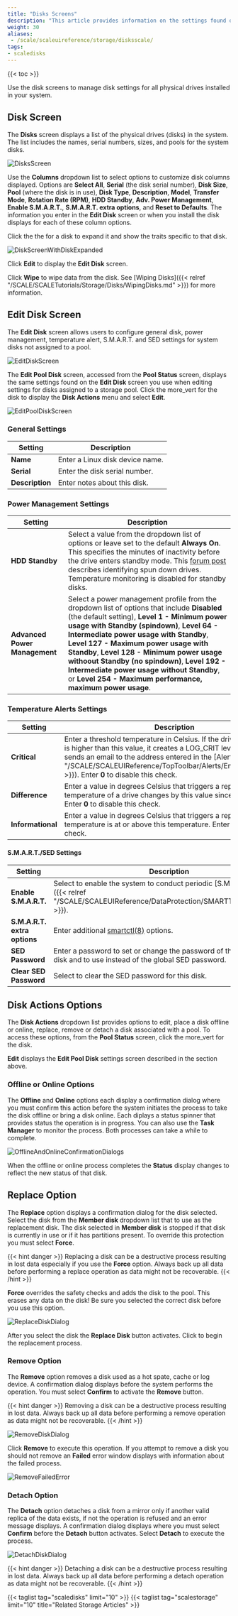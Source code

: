 ```yaml
---
title: "Disks Screens"
description: "This article provides information on the settings found on and functions of the Disks Screens."
weight: 30
aliases:
 - /scale/scaleuireference/storage/disksscale/
tags:
- scaledisks
---
```



{{< toc >}}

Use the disk screens to manage disk settings for all physical drives installed in your system.

## Disk Screen

The **Disks** screen displays a list of the physical drives (disks) in the system. The list includes the names, serial numbers, sizes, and pools for the system disks. 

![DisksScreen](/images/SCALE/22.02/DisksScreen.png "Disks Screen")

Use the **Columns** dropdown list to select options to customize disk columns displayed. Options are **Select All**, **Serial** (the disk serial number), **Disk Size**, **Pool** (where the disk is in use), **Disk Type**, **Description**, **Model**, **Transfer Mode**, **Rotation Rate (RPM)**, **HDD Standby**, **Adv. Power Management**, **Enable S.M.A.R.T.**, **S.M.A.R.T. extra options**, and **Reset to Defaults**. The information you enter in the **Edit Disk** screen or when you install the disk displays for each of these column options. 

Click the the <span class="iconify" data-icon="ant-design:down-outlined"></span> for a disk to expand it and show the traits specific to that disk. 

![DiskScreenWithDiskExpanded](/images/SCALE/22.02/DiskScreenWithDiskExpanded.png "Disk Details")

Click **Edit** to display the **Edit Disk** screen.

Click **Wipe** to wipe data from the disk. See [Wiping Disks]({{< relref "/SCALE/SCALETutorials/Storage/Disks/WipingDisks.md" >}}) for more information.

## Edit Disk Screen

The **Edit Disk** screen allows users to configure general disk, power management, temperature alert, S.M.A.R.T. and SED settings for system disks not assigned to a pool. 

![EditDiskScreen](/images/SCALE/22.02/EditDiskScreen.png "Edit Disk Screen")

The **Edit Pool Disk** screen, accessed from the **Pool Status** screen, displays the same settings found on the **Edit Disk** screen you use when editing settings for disks assigned to a storage pool. Click the <span class="material-icons">more_vert</span> for the disk to display the **Disk Actions** menu and select **Edit**.

![EditPoolDiskScreen](/images/SCALE/22.02/EditPoolDiskScreen.png "Edit Pool Disk Screen")

### General Settings

| Setting | Description |
|---------|-------------|
| **Name** | Enter a Linux disk device name. |
| **Serial** | Enter the disk serial number. |
| **Description** | Enter notes about this disk. |

### Power Management Settings

| Setting | Description |
|---------|-------------|
| **HDD Standby** | Select a value from the dropdown list of options or leave set to the default **Always On**. This specifies the minutes of inactivity before the drive enters standby mode. This [forum post](https://www.truenas.com/community/threads/how-to-find-out-if-a-drive-is-spinning-down-properly.2068/) describes identifying spun down drives. Temperature monitoring is disabled for standby disks. |
| **Advanced Power Management** | Select a power management profile from the dropdown list of options that include **Disabled** (the default setting), **Level 1 - Minimum power usage with Standby (spindown)**, **Level 64 - Intermediate power usage with Standby**, **Level 127 - Maximum power usage with Standby**, **Level 128 - Minimum power usage withoout Standby (no spindown)**, **Level 192 - Intermediate power usage without Standby**, or **Level 254 - Maximum performance, maximum power usage**. |

### Temperature Alerts Settings

| Setting | Description |
|---------|-------------|
| **Critical** | Enter a threshold temperature in Celsius. If the drive temperature is higher than this value, it creates a LOG_CRIT level log entry and sends an email to the address entered in the [Alerts]({{< relref "/SCALE/SCALEUIReference/TopToolbar/Alerts/EmailScreens.md" >}}). Enter **0** to disable this check. |
| **Difference** | Enter a value in degrees Celsius that triggers a report if the temperature of a drive changes by this value since the last report. Enter **0** to disable this check. |
| **Informational** | Enter a value in degrees Celsius that triggers a report if drive temperature is at or above this temperature. Enter **0** to disable this check. |

#### S.M.A.R.T./SED Settings

| Setting | Description |
|---------|-------------|
| **Enable S.M.A.R.T.** | Select to enable the system to conduct periodic [S.M.A.R.T. tests]({{< relref "/SCALE/SCALEUIReference/DataProtection/SMARTTestsSCALE.md" >}}). |
| **S.M.A.R.T. extra options** | Enter additional [smartctl(8)](https://www.unix.com/man-page/suse/8/smartctl/) options. |
| **SED Password** | Enter a password to set or change the password of the SED for this disk and to use instead of the global SED password. |
| **Clear SED Password** | Select to clear the SED password for this disk. |

## Disk Actions Options
The **Disk Actions** dropdown list provides options to edit, place a disk offline or online, replace, remove or detach a disk associated with a pool. To access these options, from the **Pool Status** screen, click the <span class="material-icons">more_vert</span> for the disk.

**Edit** displays the **Edit Pool Disk** settings screen described in the section above.

### Offline or Online Options

The **Offline** and **Online** options each display a confirmation dialog where you must confirm this action before the system initiates the process to take the disk offline or bring a disk online. Each diplays a status spinner that provides status the operation is in progress. You can also use the **Task Manager** to monitor the process. Both processes can take a while to complete.  

![OfflineAndOnlineConfirmationDialogs](/images/SCALE/22.02/OfflineAndOnlineConfirmationDialogs.png "Offline and Online Confirmation Dialogs")

When the offline or online process completes the **Status** display changes to reflect the new status of that disk.

## Replace Option

The **Replace** option displays a confirmation dialog for the disk selected. Select the disk from the **Member disk** dropdown list that to use as the replacement disk. The disk selected in **Member disk** is stopped if that disk is currently in use or if it has partitions present. To override this protection you must select **Force**. 

{{< hint danger >}}
Replacing a disk can be a destructive process resulting in lost data especially if you use the **Force** option.
Always back up all data before performing a replace operation as data might not be recoverable.
{{< /hint >}}

**Force** overrides the safety checks and adds the disk to the pool. This erases any data on the disk! Be sure you selected the correct disk before you use this option.

![ReplaceDiskDialog](/images/SCALE/22.02/ReplaceDiskDialog.png "Replace Disk Confirmation Dialog")

After you select the disk the **Replace Disk** button activates. Click to begin the replacement process.

### Remove Option

The **Remove** option removes a disk used as a hot spate, cache or log device. A confirmation dialog displays before the system performs the operation. You must select **Confirm** to activate the **Remove** button. 

{{< hint danger >}}
Removing a disk can be a destructive process resulting in lost data.
Always back up all data before performing a remove operation as data might not be recoverable.
{{< /hint >}}

![RemoveDiskDialog](/images/SCALE/22.02/RemoveDiskDialog.png "Remove Disk Confirmation Dialog")

Click **Remove** to execute this operation. If you attempt to remove a disk you should not remove an **Failed** error window displays with information about the failed process.

![RemoveFailedError](/images/SCALE/22.02/RemoveFailedError.png "Remove Disk Failed Error")

### Detach Option

The **Detach** option detaches a disk from a mirror only if another valid replica of the data exists, if not the operation is refused and an error message displays. A confirmation dialog displays where you must select **Confirm** before the **Detach** button activates. Select **Detach** to execute the process.

![DetachDiskDialog](/images/SCALE/22.02/DetachDiskDialog.png "Detach Disk Confirmation Dialog")

{{< hint danger >}}
Detaching a disk can be a destructive process resulting in lost data.
Always back up all data before performing a detach operation as data might not be recoverable.
{{< /hint >}}

{{< taglist tag="scaledisks" limit="10" >}}
{{< taglist tag="scalestorage" limit="10" title="Related Storage Articles" >}}